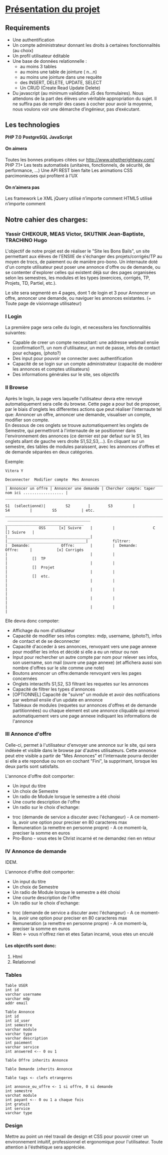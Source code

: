 # [Présentation du projet](https://github.com/Un3x/ensiie-project/blob/master/document/Presentation.md)

## Requirements

- Une authentification
- Un compte administrateur donnant les droits à certaines fonctionnalités (au choix)
- Un profil utilisateur éditable
- Une base de données relationnelle :
    + au moins 3 tables
    + au moins une table de jointure ( n…n)
    + au moins une jointure dans une requête
    + des INSERT, DELETE, UPDATE, SELECT
    + Un CRUD (Create Read Update Delete)
- Du javascript (au minimum validation JS des formulaires). Nous attendons de la part des élèves une véritable appropriation du sujet. Il ne suffira pas de remplir des cases à cocher pour avoir la moyenne, nous voulons voir une démarche d’ingénieur, pas d’exécutant.

## Les technologies

__PHP 7.0__
__PostgreSQL__
__JavaScript__

#### On aimera

Toutes les bonnes pratiques citées sur http://www.phptherightway.com/
PHP 7.1+
Les tests automatisés (unitaires, fonctionnels, de sécurité, de performance, …)
Une API REST bien faite
Les animations CSS parcimonieuses qui profitent à l’UX

#### On n’aimera pas

Les framework
Le XML
jQuery utilisé n’importe comment
HTML5 utilisé n’importe comment

## Notre cahier des charges: 
### Yassir CHEKOUR, MEAS Victor, SKUTNIK Jean-Baptiste, TRACHINO Hugo

L'objectif de notre projet est de réaliser le "Site les Bons Bails", un site permettant aux élèves de l'ENSIIE de s'échanger des projets/corrigés/TP au moyen de trocs, de paiement ou de manière pro-bono. Un internaute doté d'un compte utilisateur peut poser une annonce d'offre ou de demande, ou se contenter d'explorer celles qui existent déjà sur des pages organisées selon les semestres, les modules et les types (exercices, corrigés, TP, Projets, TD, Partiel, etc.).

Le site sera segmenté en 4 pages, dont 1 de login et 3 pour Annoncer un offre, annoncer une demande, ou naviguer les annonces existantes. (+ Toute page de visionnage utilisateur)

### I Login

La première page sera celle du login, et necessitera les fonctionnalités suivantes:
- Capable de creer un compte necessitant: une addresse webmail ensiie (confirmation?), un nom d'utilisateur, un mot de passe, infos de contact pour echages, (photo?)
- Des input pour pouvoir se connecter avec authentification
- Capacité de se login sur un compte administrateur (capacité de modérer les annonces et comptes utilisateurs)
- Des informations générales sur le site, ses objectifs

### II Browse

Après le login, la page vers laquelle l'utilisateur devra etre renvoyé automatiquement sera celle du browse. Cette page a pour but de proposer, par le biais d'onglets les differentes actions que peut réaliser l'internaute tel que: Annoncer un offre, annoncer une demande, visualiser un compte, modifier son compte.  
En dessous de ces onglets se trouve automatiquement les onglets de Semestre, qui permettront à l'internaute de se positionner dans l'environnement des annonces (ce dernier est par defaut sur le S1, les onglets allant de gauche vers droite S1,S2,S3,...). En cliquant sur un semestre, des tables de modules paraissent, avec les annonces d'offres et de demande séparées en deux catégories.

Exemple:

```
Vitera Y

Deconnecter  Modifier compte  Mes Annonces
_________________________________________________________________________________________________________________________________________________________________
| Annoncer un offre | Annoncer une demande | Chercher compte: taper nom ici .................. |
_________________________________________________________________________________________________________________________________________________________________

S1  (sélectionné)|         S2        |        S3         |           S4         |         S5           | etc.
_________________________________________________________________________________________________________________________________________________________________
 _____________________________________           ___________________________________
|              OSS      [x] Suivre    |         |                 C     [] Suivre   |           
|_____________________________________|         |___________________________________|           filtrer:
|  Demande:              Offre:       |         |  Demande:              Offre:     |           [x] Corrigés
|                                     |         |                                   |           []  TP
|                                     |         |                                   |           []  Projet
|                                     |         |                                   |           []  etc.
|                                     |         |                                   |    
|                                     |         |                                   |    
|                                     |         |                                   |    
|                                     |         |                                   |    
```

Elle devra donc compoter:

- Affichage du nom d'utilisateur
- Capacité de modifier ses infos comptes: mdp, username, (photo?), infos de contact et de se deconnecter
- Capacité d'acceder à ses annonces, renvoyant vers une page annexe pour modifier les infos et décidé si elle a eu un retour ou non
- Input pour rechercher un autre compte par nom pour relever ses infos, son username, son mail (ouvre une page annexe) 
(et affichera aussi son nombre d'offres sur le site comme une note)
- Boutons annoncer un offre:demande renvoyant vers les pages concernées
- Onglets interactifs S1,S2, S3 filtrant les requetes sur les annonces
- Capacité de filtrer les types d'annonces
- [OPTIONNEL] Capacité de "suivre" un module et avoir des notifications par webmail ensiie d'un update en annonce
- Tableaux de modules (requetes sur annonces d'offres et de demande partitionnées) ou chaque element est une annonce cliquable qui renvoi automatiquement vers une page annexe indiquant les informations de l'annonce

### III Annonce d'offre

Celle-ci, permet à l'utilisateur d'envoyer une annonce sur le site, qui sera indéxée et visible dans le browse par d'autres utilisateurs.
Cette annonce peut etre visible a partir de "Mes Annonces" et l'internaute pourra decider si elle a ete repondue ou non en cochant "Fini", 
la supprimant, lorsque les deux partis sont satisfaits.

L'annonce d'offre doit comporter:
- Un input du titre 
- Un choix de Semestre
- Un radio de Module lorsque le semestre a été choisi
- Une courte description de l'offre
- Un radio sur le choix d'echange:
 * troc (demande de service a discuter avec l'échangeur) - A ce moment-la, avoir une option pour preciser en 80 caracteres max
 * Remuneration (a remettre en personne propre) - A ce moment-la, preciser la somme en euros
 * Pro-Bono - vous etes le Christ incarné et ne demandez rien en retour

### IV Annonce de demande

IDEM.

L'annonce d'offre doit comporter:
- Un input du titre 
- Un choix de Semestre
- Un radio de Module lorsque le semestre a été choisi
- Une courte description de l'offre
- Un radio sur le choix d'echange:
 * troc (demande de service a discuter avec l'échangeur) - A ce moment-la, avoir une option pour preciser en 80 caracteres max
 * Remuneration (a remettre en personne propre) - A ce moment-la, preciser la somme en euros
 * Rien <- vous n'offrez rien et etes Satan incarné, vous etes un enculé

 
#### Les objectifs sont donc:

1. Html
2. Relationnel

###  Tables

```
Table USER
int id
varchar username
varchar mdp
addr email

Table Annonce
int id
int id_user
int semestre
varchar module
varchar type
varchar description
int paiement
varchar service
int answered <-- 0 ou 1

Table Offre inherits Annonce

Table Demande inherits Annonce

Table tags <- clefs etrangeres

int annonce_ou_offre <- 1 si offre, 0 si demande
int semestre 
varchat module
int payant <-- 0 ou 1 a chaque fois
int gratuit
int service
varchar type
```

### Design

Mettre au point un réel travail de design et CSS pour pouvoir creer un environnement intuitif, professionnel et ergonomique pour l'utilisateur.
Toute attention à l'ésthétique sera appréciée.
